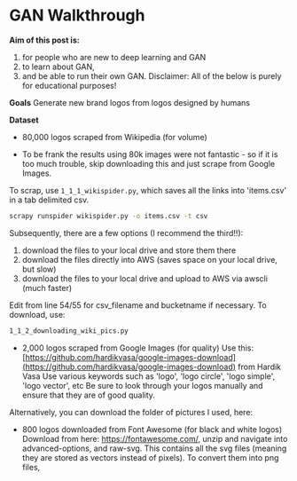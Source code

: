 # GAN Walkthrough

__Aim of this post is:__
1) for people who are new to deep learning and GAN 
2) to learn about GAN, 
3) and be able to run their own GAN.
Disclaimer: All of the below is purely for educational purposes!

__Goals__
Generate new brand logos from logos designed by humans

__Dataset__
- 80,000 logos scraped from Wikipedia (for volume)
* To be frank the results using 80k images were not fantastic - so if it is too much trouble, skip downloading this and just scrape from Google Images.

To scrap, use `1_1_1_wikispider.py`, which saves all the links into 'items.csv' in a tab delimited csv.

```bash
scrapy runspider wikispider.py -o items.csv -t csv
```
Subsequently, there are a few options (I recommend the third!!):
1) download the files to your local drive and store them there
2) download the files directly into AWS (saves space on your local drive, but slow)
3) download the files to your local drive and upload to AWS via awscli (much faster)

Edit from line 54/55 for csv_filename and bucketname if necessary.
To download, use:
```bash
1_1_2_downloading_wiki_pics.py
```


- 2,000 logos scraped from Google Images (for quality)
Use this: [https://github.com/hardikvasa/google-images-download](https://github.com/hardikvasa/google-images-download) from Hardik Vasa
Use various keywords such as 'logo', 'logo circle', 'logo simple', 'logo vector', etc
Be sure to look through your logos manually and ensure that they are of good quality.

Alternatively, you can download the folder of pictures I used, here: 


- 800 logos downloaded from Font Awesome (for black and white logos)
Download from here: https://fontawesome.com/, unzip and navigate into advanced-options, and raw-svg.
This contains all the svg files (meaning they are stored as vectors instead of pixels). 
To convert them into png files, 
